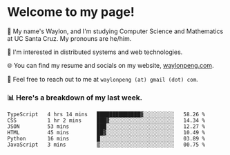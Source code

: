 # Welcome to my page! 

👋 My name's Waylon, and I'm studying Computer Science and Mathematics at UC Santa Cruz. My pronouns are he/him. 

💭 I'm interested in distributed systems and web technologies.

🌐 You can find my resume and socials on my website, [waylonpeng.com](https://www.waylonpeng.com).

📧 Feel free to reach out to me at `waylonpeng (at) gmail (dot) com`.

### 📊 Here's a breakdown of my last week.

<!--START_SECTION:waka-->

```text
TypeScript   4 hrs 14 mins   ██████████████▓░░░░░░░░░░   58.26 %
CSS          1 hr 2 mins     ███▓░░░░░░░░░░░░░░░░░░░░░   14.34 %
JSON         53 mins         ███░░░░░░░░░░░░░░░░░░░░░░   12.27 %
HTML         45 mins         ██▓░░░░░░░░░░░░░░░░░░░░░░   10.49 %
Python       16 mins         █░░░░░░░░░░░░░░░░░░░░░░░░   03.89 %
JavaScript   3 mins          ▒░░░░░░░░░░░░░░░░░░░░░░░░   00.75 %
```

<!--END_SECTION:waka-->
